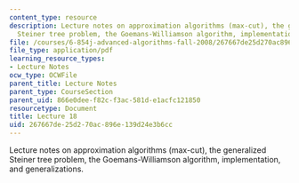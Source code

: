 ```yaml
---
content_type: resource
description: Lecture notes on approximation algorithms (max-cut), the generalized
  Steiner tree problem, the Goemans-Williamson algorithm, implementation, and generalizations.
file: /courses/6-854j-advanced-algorithms-fall-2008/267667de25d270ac896e139d24e3b6cc_lecture18.pdf
file_type: application/pdf
learning_resource_types:
- Lecture Notes
ocw_type: OCWFile
parent_title: Lecture Notes
parent_type: CourseSection
parent_uid: 866e0dee-f82c-f3ac-581d-e1acfc121850
resourcetype: Document
title: Lecture 18
uid: 267667de-25d2-70ac-896e-139d24e3b6cc
---
```

Lecture notes on approximation algorithms (max-cut), the generalized Steiner tree problem, the Goemans-Williamson algorithm, implementation, and generalizations.

